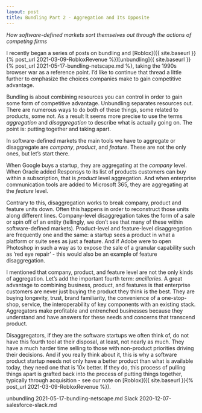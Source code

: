 ```yaml
---
layout: post
title: Bundling Part 2 - Aggregation and Its Opposite
---
```


*How software-defined markets sort themselves out through the actions of competing firms* 

<!--excerpt--> 

I recently began a series of posts on bundling and [Roblox]({{ site.baseurl }}{% post_url 2021-03-09-RobloxRevenue %})[unbundling]{{ site.baseurl }}{% post_url 2021-05-17-bundling-netscape.md %}, taking the 1990s browser war as a reference point.  I’d like to continue that thread a little further to emphasize the choices companies make to gain competitive advantage.

Bundling is about combining resources you can control in order to gain some form of competitive advantage.  Unbundling separates resources out.  There are numerous ways to do both of these things, some related to products, some not.  As a result It seems more precise to use the terms *aggregation* and *disaggregation* to describe what is actually going on.  The point is: putting together and taking apart.

In software-defined markets the main tools we have to aggregate or disaggregate are *company*, *product*, and *feature*.  These are not the only ones, but let’s start there.  

When Google buys a startup, they are aggregating at the *company* level.  When Oracle added Responsys to its list of products customers can buy within a subscription, that is *product* level aggregation.  And when enterprise communication tools are added to Microsoft 365, they are  aggregating at the *feature* level.   

Contrary to this, disaggregation works to break company, product and feature units down.  Often this happens in order to reconstruct those units along different lines.  Company-level disaggregation takes the form of a sale or spin off of an entity (tellingly, we don’t see that many of these within software-defined markets).  Product-level and feature-level disaggregation are frequently one and the same: a startup sees a product in what a platform or suite sees as just a feature.  And if Adobe were to open Photoshop in such a way as to expose the sale of a granular capability such as ‘red eye repair’ - this would also be an example of feature disaggregation.

I mentioned that company, product, and feature level are not the only kinds of aggregation.  Let’s add the important fourth term:  *ancillaries*.  A great advantage to combining business, product, and features is that enterprise customers are never just buying the product they think is the best.  They are buying longevity, trust, brand familiarity, the convenience of a one-stop-shop, service, the interoperability of key components with an existing stack.  Aggregators make profitable and entrenched businesses because they understand and have answers for these needs and concerns that transcend product.

Disaggregators, if they are the software startups we often think of, do not have this fourth tool at their disposal, at least, not nearly as much.  They have a much harder time selling to those with non-product priorities driving their decisions.  And if you really think about it, this is why a software product startup needs not only have a better product than what is available today, they need one that is 10x better.  If they do, this process of pulling things apart is grafted back into the process of putting things together, typically through acquisition - see our note on [Roblox]({{ site.baseurl }}{% post_url 2021-03-09-RobloxRevenue %}). 


unbundling 2021-05-17-bundling-netscape.md
Slack 2020-12-07-salesforce-slack.md